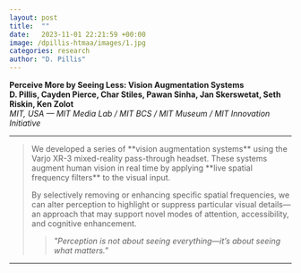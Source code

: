 ```yaml
---
layout: post
title:  ""
date:   2023-11-01 22:21:59 +00:00
image: /dpillis-htmaa/images/1.jpg
categories: research
author: "D. Pillis"
---
```

**Perceive More by Seeing Less: Vision Augmentation Systems**  
**D. Pillis, Cayden Pierce, Char Stiles, Pawan Sinha, Jan Skerswetat, Seth Riskin, Ken Zolot**  
*MIT, USA — MIT Media Lab / MIT BCS / MIT Museum / MIT Innovation Initiative*

---
<blockquote>
  <p>
We developed a series of **vision augmentation systems** using the Varjo XR-3 mixed-reality pass-through headset. These systems augment human vision in real time by applying **live spatial frequency filters** to the visual input.

By selectively removing or enhancing specific spatial frequencies, we can alter perception to highlight or suppress particular visual details—an approach that may support novel modes of attention, accessibility, and cognitive enhancement.

> *"Perception is not about seeing everything—it’s about seeing what matters."*
  </p>
</blockquote>

---
